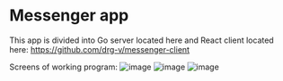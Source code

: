 # Messenger app

This app is divided into Go server located here and React client located here: https://github.com/drg-v/messenger-client

Screens of working program:
![image](https://user-images.githubusercontent.com/62690714/170033779-c56e6f7f-19ed-46b2-ba8d-7702fa908b3e.png)
![image](https://user-images.githubusercontent.com/62690714/170033859-ff3deef2-8dcb-41ff-8615-a6be49f1fe85.png)
![image](https://user-images.githubusercontent.com/62690714/170033941-491166f4-9ce9-455e-b0a7-3d953390cfc8.png)
